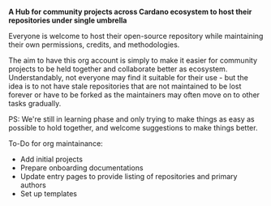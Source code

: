 **A Hub for community projects across Cardano ecosystem to host their repositories under single umbrella**

Everyone is welcome to host their open-source repository while maintaining their own permissions, credits, and methodologies.


The aim to have this org account is simply to make it easier for community projects to be held together and collaborate better as ecosystem. Understandably, not everyone may find it suitable for their use - but the idea is to not have stale repositories that are not maintained to be lost forever or have to be forked as the maintainers may often move on to other tasks gradually.

PS: We're still in learning phase and only trying to make things as easy as possible to hold together, and welcome suggestions to make things better.

To-Do for org maintainance:

 - Add initial projects  
 - Prepare onboarding documentations  
 - Update entry pages to provide listing of repositories and primary authors  
 - Set up templates  
